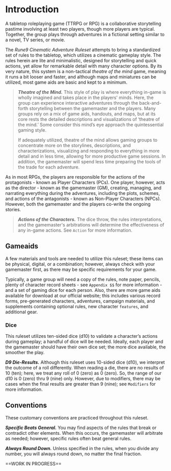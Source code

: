 # Introduction

A tabletop roleplaying game (TTRPG or RPG) is a collaborative storytelling pastime involving at least two players, though more players are typical. Together, the group plays through adventures in a fictional setting similar to a novel, TV series, or movie.

The *Rune9 Cinematic Adventure Ruleset* attempts to bring a standardized set of rules to the tabletop, which utilizes a cinematic gameplay style. The rules herein are lite and minimalistic, designed for storytelling and quick actions, yet allow for remarkable detail with many character options. By its very nature, this system is a non-tactical *theatre of the mind* game, meaning it runs a bit looser and faster, and although maps and miniatures can be utilized, most game aids are basic and kept to a minimum.

> ***Theatre of the Mind.*** This style of play is where everything in-game is wholly imagined and takes place in the players' minds. Here, the group can experience interactive adventures through the back-and-forth storytelling between the gamemaster and the players. Many groups rely on a mix of game aids, handouts, and maps, but at its core rests the detailed descriptions and visualizations of ‘theatre of the mind.’ Some consider this mind’s eye approach the quintessential gaming style.
>
> If adequately utilized, theatre of the mind allows gaming groups to concentrate more on the storylines, descriptions, and characterizations, visualizing and responding to everything in more detail and in less time, allowing for more productive game sessions. In addition, the gamemaster will spend less time preparing the tools of the trade for each adventure.

As in most RPGs, the players are responsible for the actions of the protagonists - known as Player Characters (PCs). One player, however, acts as the director - known as the gamemaster (GM), creating, managing, and narrating everything during the adventures, including the plots, schemes, and actions of the antagonists - known as Non-Player Characters (NPCs). However, both the gamemaster and the players co-write the ongoing stories.

> ***Actions of the Characters.*** The dice throw, the rules interpretations, and the gamemaster's arbitrations will determine the effectiveness of any in-game actions. See `Action` for more information.

## Gameaids

A few materials and tools are needed to utilize this ruleset; these items can be physical, digital, or a combination; however, always check with your gamemaster first, as there may be specific requirements for your game.

Typically, a game group will need a copy of the rules, note paper, pencils, plenty of character record sheets - see `Appendix $$` for more information - and a set of gaming dice for each person. Also, there are more game aids available for download at our official website; this includes various record forms, pre-generated characters, adventures, campaign materials, and supplements containing optional rules, new character `features`, and additional gear.

### Dice

This ruleset utilizes ten-sided dice (d10) to validate a character’s actions during gameplay; a handful of dice will be needed. Ideally, each player and the gamemaster should have their own dice set; the more dice available, the smoother the play.

***D9 Die-Results.*** Although this ruleset uses 10-sided dice (d10), we interpret the outcome of a roll differently. When reading a die, there are no results of 10 (ten); here, we treat any roll of 0 (zero) as 0 (zero). So, the range of our d10 is 0 (zero) thru 9 (nine) only. However, due to modifiers, there may be cases when the final results are greater than 9 (nine); see `Modifiers` for more information.

## Conventions

These customary conventions are practiced throughout this ruleset.

***Specific Beats General.*** You may find aspects of the rules that break or contradict other elements. When this occurs, the gamemaster will arbitrate as needed; however, specific rules often beat general rules.

***Always Round Down.*** Unless specified in the rules, when you divide any number, you will always round down, no matter the final fraction.

<!--Add more Conventions as needed-->



==WORK IN PROGRESS==
